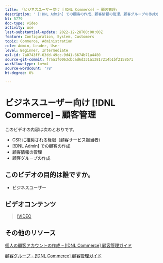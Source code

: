 ```yaml
---
title: 「ビジネスユーザー向け [!DNL Commerce] – 顧客管理」
description: ' [!DNL Admin] での顧客の作成、顧客情報の管理、顧客グループの作成など、カスタマーサービスに推奨される権限について説明します。'
kt: 5779
doc-type: video
activity: use
last-substantial-update: 2022-12-28T00:00:00Z
feature: Configuration, System, Customers
topic: Commerce, Administration
role: Admin, Leader, User
level: Beginner, Intermediate
exl-id: 7a0743ff-03dd-49cc-9d41-6674b71a4480
source-git-commit: f7aa1f0063cbcad6d331a13817214b1bf2158571
workflow-type: tm+mt
source-wordcount: '78'
ht-degree: 0%

---
```


# ビジネスユーザー向け [!DNL Commerce] – 顧客管理

このビデオの内容は次のとおりです。

- CSR に推奨される権限（顧客サービス担当者）
- [!DNL Admin] での顧客の作成
- 顧客情報の管理
- 顧客グループの作成

## このビデオの目的は誰ですか。

- ビジネスユーザー

## ビデオコンテンツ

>[!VIDEO](https://video.tv.adobe.com/v/36189?quality=12&learn=on)

## その他のリソース

[ 個人の顧客アカウントの作成 –  [!DNL Commerce]  顧客管理ガイド ](https://experienceleague.adobe.com/docs/commerce-admin/customers/customer-accounts/account-create.html?lang=ja)

[ 顧客グループ - [!DNL Commerce]  顧客管理ガイド ](https://experienceleague.adobe.com/docs/commerce-admin/customers/customers-menu/customer-groups.html?lang=ja)
